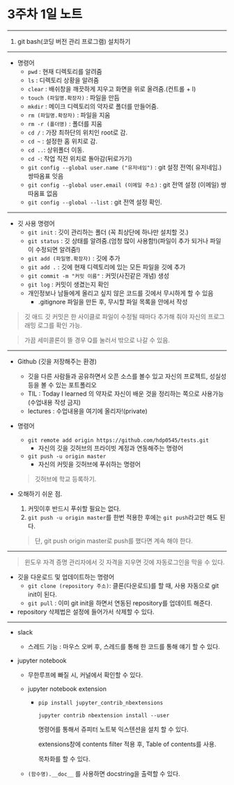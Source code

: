 # 3주차 1일 노트
---

1. git bash(코딩 버전 관리 프로그램) 설치하기
---
- 명령어
    - `pwd` : 현재 디렉토리를 알려줌
    - `ls` : 디렉토리 상황을 알려줌
    - `clear` : 배쉬창을 깨끗하게 지우고 화면을 위로 올려줌.(컨트롤 + l)
    - `touch (파일명.확장자)` : 파일을 만듬
    - `mkdir` : 메이크 디렉토리의 약자로 폴더를 만들어줌.
    - `rm (파일명.확장자)` : 파일을 지움
    - `rm -r (폴더명)` : 폴더를 지움
    - `cd /` : 가장 최하단의 위치인 root로 감.
    - `cd ~` : 설정한 홈 위치로 감.
    - `cd ..`: 상위폴더 이동.
    - `cd -`: 작업 직전 위치로 돌아감(뒤로가기)
    - `git config --global user.name ("유저네임")` : git 설정 전역( 유저네임.) 쌍따옴표 잇음
    - `git config --global user.email (이메일 주소)` : git 전역 설정 (이메일) 쌍따옴표 없음
    - `git config --global --list` : git 전역 설정 확인.   
---
- 깃 사용 명령어
    - `git init` : 깃이 관리하는 폴더 (꼭 최상단에 하나만 설치할 것.)
    - `git status` : 깃 상태를 알려줌.(엄청 많이 사용함!)(파일이 추가 되거나 파일이 수정되면 알려줌!)
    - `git add (파일명.확장자)` : 깃에 추가
    - `git add .` : 깃에 현재 디렉토리에 있는 모든 파일을 깃에 추가
    - `git commit -m "커밋 이름"` : 커밋(사진같은 개념) 생성
    - `git log` : 커밋이 생겼는지 확인
    - 개인정보나 남들에게 올리고 싶지 않은 코드를 깃에서 무시하게 할 수 있음
        - .gitignore 파일을 만든 후, 무시할 파일 목록을 안에서 작성   

> 깃 애드 깃 커밋은 한 사이클로 파일이 수정될 때마다 추가해 줘야 자신의 프로그래밍 로그를 확인 가능.

> 가끔 세미콜론이 뜰 경우 Q를 눌러서 밖으로 나갈 수 있음.   

---
- Github (깃을 저장해주는 환경)
    - 깃을 다른 사람들과 공유하면서 오픈 소스를 볼수 있고 자신의 프로젝트, 성실성 등을 볼 수 있는 포트폴리오
    - TIL : Today I learned 의 약자로 자신이 배운 것을 정리하는 쪽으로 사용가능(수업내용 작성 금지)
    - lectures : 수업내용을 여기에 올리자!(private)
- 명령어
    - `git remote add origin https://github.com/hdp0545/tests.git`
        - 자신의 깃을 깃허브의 프라이빗 계정과 연동해주는 명령어
    - `git push -u origin master`
        - 자신의 커밋을 깃허브에 푸쉬하는 명령어
    
    >  깃허브에 학교 등록하기.
    
- 오해하기 쉬운 점.
    1. 커밋이후 반드시 푸쉬할 필요는 없다.
    2. `git push -u origin master`를 한번 적용한 후에는 `git push`라고만 해도 된다.
    
    > 단, git push origin master로 push를 했다면 계속 해야 한다.
---
> 윈도우 자격 증명 관리자에서 깃 자격을 지우면 깃에 자동로그인을 막을 수 있다.
- 깃을 다운로드 및 업데이트하는 명령어
    - `git clone (repository 주소)`: 클론(다운로드)를 할 때, 사용 자동으로 git init이 된다.
    - `git pull` : 이미 git init을 하면서 연동된 repository를 업데이트 해준다.
- repository 삭제법은 설정에 들어가서 삭제할 수 있다.

---

- slack
  
  - 스레드 기능 : 마우스 오버 후, 스레드를 통해 한 코드를 통해 얘기 할 수 있다.
  
- jupyter notebook

  - 무한루프에 빠질 시, 커널에서 확인할 수 있다.

  - jupyter notebook extension 

    - ```python
      pip install jupyter_contrib_nbextensions
      ```

      ```
      jupyter contrib nbextension install --user
      ```

      명령어를 통해서 쥬피터 노트북 익스텐션을 설치 할 수 있다.

      extensions창에 contents filter 적용 후,  Table of contents를 사용.

      목차화를 할 수 있다.

  - `(함수명).__doc__` 를 사용하면 docstring을 출력할 수 있다.
